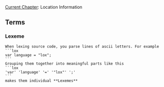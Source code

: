 
[Current Chapter](https://craftinginterpreters.com/scanning.html#location-information): Location Information 


## Terms
### Lexeme
    When lexing source code, you parse lines of ascii letters. For example
    ```lox
    var language = "lox";
    ```
    Grouping them together into meaningful parts like this
    ```lox
    'var' 'language' '=' '"lox"' ';'
    ```
    makes them individual **Lexemes**
    

